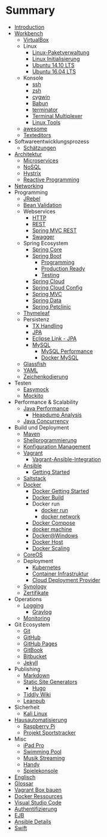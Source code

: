 # Summary

* [Introduction](README.md)
* [Workbench](workbench.md)
   * [VirtualBox](virtualbox.md)
   * Linux
       * [Linux-Paketverwaltung](linux_paketverwaltung.md)
       * [Linux Initialisierung](linux_initialization.md)
       * [Ubuntu 14.10 LTS](ubuntu_1410_lts.md)
       * [Ubuntu 16.04 LTS](ubuntu_1604_lts.md)
   * Konsole
       * [ssh](ssh.md)
       * [zsh](zsh.md)
       * [cygwin](cygwin.md)
       * [Babun](babun.md)
       * [terminator](terminator.md)
       * [Terminal Multiplexer](terminalMultiplexer.md)
       * [Linux Tools](linux_tools.md)
   * [awesome](awesome.md)
   * [Texteditors](texteditors.md)
* Softwareentwicklungsprozess
   * [Schätzungen](estimations.md)
* [Architektur](architecture.md)
   * [Microservices](microservices.md)
   * [NoSQL](nosql.md)
   * [Hystrix](hystrix.md)
   * [Reactive Programming](reactiveProgramming.md)
* [Networking](networking.md)
* Programming
   * [JRebel](jrebel.md)
   * [Bean Validation](java_beanValidation.md)
   * Webservices
       * [HTTP](http.md)
       * [REST](rest.md)
       * [Spring MVC REST](springMvc_rest.md)
       * [Swagger](swagger.md)
   * Spring Ecosystem
       * [Spring Core](springCore.md)
       * [Spring Boot](springBoot.md)
           * [Programming](springBoot_programming.md)
           * [Production Ready](springBoot_productionReady.md)
           * [Testing](springBoot_testing.md)
       * [Spring Cloud](springCloud.md)
       * [Spring Cloud Config](springCloudConfig.md)
       * [Spring MVC](springMvc.md)
       * [Spring Data](springData.md)
       * [Spring Petclinic](spring_petclinic.md)
   * [Thymeleaf](thymeleaf.md)
   * Persistenz
       * [TX Handling](txHandling.md)
       * [JPA](jpa.md)
       * [Eclipse Link - JPA](eclipseLink.md)
       * [MySQL](mysql.md)
           * [MySQL Performance](mysql_performance.md)
           * [Docker MySQL](docker_mysql.md)
   * [Glassfish](glassfish.md)
   * [YAML](yaml.md)
   * [Zeichenkodierung](characterEncoding.md)
* Testen
   * [Easymock](easymock.md)
   * [Mockito](mockito.md)
* Performance & Scalability
   * [Java Performance](java_performance.md)
       * [Heapdump Analysis](heapdump_analysis.md)
   * [Java Concurrency](java_concurrency.md)
* Build und Deployment
   * [Maven](maven.md)
   * [Shellprogrammierung](shellprogramming.md)
   * [Konfiguration Management](configurationManagement.md)
   * [Vagrant](vagrant.md)
       * [Vagrant-Ansible-Integration](vagrant_ansibleIntegration.md)
   * [Ansible](ansible.md)
       * [Getting Started](ansible_gettingStarted.md)
   * [Saltstack](saltstack.md)
   * [Docker](docker.md)
       * [Docker Getting Started](docker_gettingStarted.md)
       * [Docker Build](docker_build.md)
       * Docker run
           * [docker run](docker_run.md)
           * [docker network](docker_network.md)
       * [Docker Compose](docker_compose.md)
       * [docker machine](docker_machine.md)
       * [Docker@Windows](docker_windows.md)
       * [Docker Host](docker_host.md)
       * [Docker Scaling](docker_scaling.md)
   * [CoreOS](coreos.md)
   * Deployment
       * [Kubernetes](kubernetes.md)
       * [Container Infrastruktur](containerInfrastructure.md)
       * [Cloud Deployment Provider](cloudDeployment_provider.md)
   * [Synology](synology.md)
   * [Zertifikate](certificates.md)
* Operations
   * [Logging](logging.md)
       * [Graylog](graylog.md)
   * [Monitoring](monitoring.md)
* Git Ecosystem
   * [Git](git.md)
   * [GitHub](github.md)
   * [GitHub Pages](githubPages.md)
   * [GitBook](gitbook.md)
   * [Bitbucket](bitbucket.md)
   * [Jekyll](jekyll.md)
* Publishing
   * [Markdown](markdown.md)
   * [Static Site Generators](staticSiteGenerators.md)
       * [Hugo](hugo.md)
   * [Tiddly Wiki](tiddlyWiki.md)
   * [Leanpub](leanpub.md)
* Sicherheit
   * [Kali Linux](kaliLinux.md)
* [Hausautomatisierung](homeAutomation.md)
   * [Raspberry Pi](raspberrypi.md)
   * [Projekt Sportstracker](projekt_sportstracker.md)
* Misc
   * [iPad Pro](ipadPro.md)
   * [Swimming Pool](swimmingPool.md)
   * [Musik Streaming](musicstreaming.md)
   * [Handy](handy.md)
   * [Spielekonsole](spielekonsole.md)
* [Englisch](englisch.md)
* [Glossar](GLOSSARY.md)
* [Vagrant Box bauen](vagrant_buildBox.md)
* [Docker Ressources](docker_resources.md)
* [Visual Studio Code](visualstudiocode.md)
* [Authentifizierung](authentitication.md)
* [EJB](ejb.md)
* [Ansible Details](ansible_details.md)
* [Swift](swift.md)

